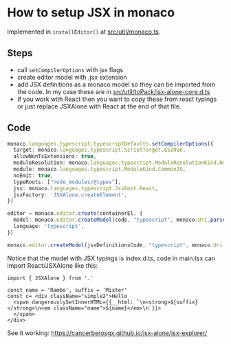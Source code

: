 # How to setup JSX in monaco

Implemented in `installEditor()` at [src/util/monaco.ts](src/util/monaco.ts). 

## Steps

 * call `setCompilerOptions` with jsx flags
 * create editor model with .jsx extension
 * add JSX definitions as a monaco model so they can be imported from the code. In my case these are in [src/util/toPack/jsx-alone-core.d.ts](src/util/toPack/jsx-alone-core.d.ts)
 * If you work with React then you want to copy these from react typings or just replace JSXAlone with React at the end of that file. 

## Code

```ts
monaco.languages.typescript.typescriptDefaults.setCompilerOptions({
  target: monaco.languages.typescript.ScriptTarget.ES2016,
  allowNonTsExtensions: true,
  moduleResolution: monaco.languages.typescript.ModuleResolutionKind.NodeJs,
  module: monaco.languages.typescript.ModuleKind.CommonJS,
  noEmit: true,
  typeRoots: ["node_modules/@types"],
  jsx: monaco.languages.typescript.JsxEmit.React,
  jsxFactory: 'JSXAlone.createElement',
})

editor = monaco.editor.create(containerEl, {
  model: monaco.editor.createModel(code, "typescript", monaco.Uri.parse("file:///main.tsx")),
  language: 'typescript',
})

monaco.editor.createModel(jsxDefinitionsCode, "typescript", monaco.Uri.parse("file:///index.d.ts"))
```

Notice that the model with JSX typings is index.d.ts, code in main.tsx can import React/JSXAlone like this:

```tsx
import { JSXAlone } from '.'

const name = 'Rambo', suffix = 'Mister'
const c= <div className="simple2">Hello
  <span dangerouslySetInnerHTML={{__html: `\n<strong>${suffix}</strong>\n<em className="name">${name}</em>\n`}}>
  </span>
</div>
```

See it working: https://cancerberosgx.github.io/jsx-alone/jsx-explorer/